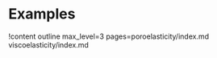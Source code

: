 # Examples

!content outline max_level=3 pages=poroelasticity/index.md
                                   viscoelasticity/index.md